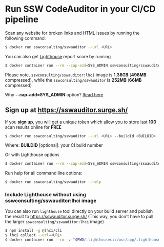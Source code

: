 # Run SSW CodeAuditor in your CI/CD pipeline

Scan any website for broken links and HTML issues by running the following command:

```bash
$ docker run sswconsulting/sswauditor --url <URL>
```

You can also get [Lighthouse](https://developers.google.com/web/tools/lighthouse) report score by running

```bash
$ docker container run --rm --cap-add=SYS_ADMIN sswconsulting/sswauditor:lhci --url <URL> --lighthouse
```

Please note, `sswconsulting/sswauditor:lhci` image is **1.38GB** (**498MB** compressed), while the `sswconsulting/sswauditor` is **252MB** (**66MB** compressed)

Why **--cap-add=SYS_ADMIN** option? [Read here](https://github.com/GoogleChrome/lighthouse-ci/tree/master/docs/recipes/docker-client)

## Sign up at https://sswauditor.surge.sh/

If you [**sign up**](https://sswauditor.surge.sh/signup), you will get a unique token which allow you to store last **100** scan results online for **FREE**

```bash
$ docker run sswconsulting/sswauditor --url <URL> --buildId <BUILDID> --token <TOKEN>
```
Where: **BUILDID** [optional]: your CI build number

Or with Lighthouse options

```bash
$ docker container run --rm --cap-add=SYS_ADMIN sswconsulting/sswauditor:lhci --url <URL> --lighthouse --buildId <BUILDID> --token <TOKEN>
```

Run help for all command line options:

```bash
$ docker run sswconsulting/sswauditor --help
```

### Include Lighthouse without using sswconsulting/sswauditor:lhci image
You can also run `lighthouse` tool directly on your build server and publish the result to https://sswauditor.surge.sh/ (This way, you don't have to pull the larger `sswconsulting/sswauditor:lhci` image)

```bash
$ npm install -g @lhci/cli
$ lhci collect --url=<URL>
$ docker container run --rm -v "$PWD/.lighthouseci:/usr/app/.lighthouseci" sswconsulting/sswauditor --url https://azuregems.io --lighthouse --token <TOKEN>
```